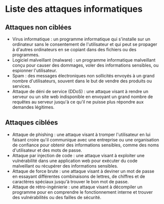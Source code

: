 # Liste des attaques informatiques

## Attaques non ciblées

- Virus informatique : un programme informatique qui s'installe sur un ordinateur sans le consentement de l'utilisateur et qui peut se propager à d'autres ordinateurs en se copiant dans des fichiers ou des programmes.
- Logiciel malveillant (malware) : un programme informatique malveillant conçu pour causer des dommages, voler des informations sensibles, ou espionner l'utilisateur.
- Spam : des messages électroniques non sollicités envoyés à un grand nombre d'utilisateurs, souvent dans le but de vendre des produits ou services.
- Attaque de déni de service (DDoS) : une attaque visant à rendre un serveur ou un site web indisponible en envoyant un grand nombre de requêtes au serveur jusqu'à ce qu'il ne puisse plus répondre aux demandes légitimes.

## Attaques ciblées

- Attaque de phishing : une attaque visant à tromper l'utilisateur en lui faisant croire qu'il communique avec une entreprise ou une organisation de confiance pour obtenir des informations sensibles, comme des noms d'utilisateur et des mots de passe.
- Attaque par injection de code : une attaque visant à exploiter une vulnérabilité dans une application web pour exécuter du code malveillant ou récupérer des informations sensibles.
- Attaque de force brute : une attaque visant à deviner un mot de passe en essayant différentes combinaisons de lettres, de chiffres et de caractères spéciaux jusqu'à trouver le bon mot de passe.
- Attaque de rétro-ingénierie : une attaque visant à décompiler un programme pour en comprendre le fonctionnement interne et trouver des vulnérabilités ou des failles de sécurité.
